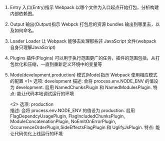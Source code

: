 1. Entry
    入口(Entry)指示 Webpack 以哪个文件为入口起点开始打包，分析构建内部依赖图。

2. Output
    输出(Output)指示 Webpck 打包后的资源 bundles 输出到哪里去，以及如何命名。

3. Loader
    Loader 让 Webpack 能够去处理那些非 JavaScript 文件(webpack 自身只理解JavaScript)

4. Plugins
    插件(Plugins) 可以用于执行范围更广的任务，插件的范围包括，从打包优化和压缩，一直到重新定义环境中的变量等

5. Mode(development,production)
    模式(Mode)指示 Webpack 使用相应模式的配置
    <1> 选项: development 
        描述: 会将 process.env.NODE_ENV 的值设为 development.
            启用 NamedChunksPlugin 和 NamedModulesPlugin. 
        特点: 能让代码本地调试运行的环境

    <2> 选项: production  
        描述: 会将 process.env.NODE_ENV 的值设为 production.
            启用 FlagDependcyUsagePlugin,
                FlagIncludedChunksPlugin,
            ModuleConcatenationPlugin, NoEmitOnErrorPlugin,
            OccurrenceOrderPlugin,SideEffectsFlagPlugin 和
            UglifyJsPlugin.
        特点: 能让代码优化上线运行的环境
    